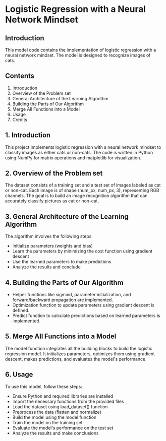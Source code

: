 # Logistic Regression with a Neural Network Mindset

## Introduction
This model code contains the implementation of logistic regression with a neural network mindset. The model is designed to recognize images of cats.

## Contents
1. Introduction
2. Overview of the Problem set
3. General Architecture of the Learning Algorithm
4. Building the Parts of Our Algorithm
5. Merge All Functions into a Model
6. Usage
7. Credits

## 1. Introduction
This project implements logistic regression with a neural network mindset to classify images as either cats or non-cats. The code is written in Python using NumPy for matrix operations and matplotlib for visualization.

## 2. Overview of the Problem set
The dataset consists of a training set and a test set of images labeled as cat or non-cat. Each image is of shape (num_px, num_px, 3), representing RGB channels. The goal is to build an image recognition algorithm that can accurately classify pictures as cat or non-cat.

## 3. General Architecture of the Learning Algorithm
The algorithm involves the following steps:
- Initialize parameters (weights and bias)
- Learn the parameters by minimizing the cost function using gradient descent
- Use the learned parameters to make predictions
- Analyze the results and conclude

## 4. Building the Parts of Our Algorithm
- Helper functions like sigmoid, parameter initialization, and forward/backward propagation are implemented.
- Optimization function to update parameters using gradient descent is defined.
- Predict function to calculate predictions based on learned parameters is implemented.

## 5. Merge All Functions into a Model
The model function integrates all the building blocks to build the logistic regression model. It initializes parameters, optimizes them using gradient descent, makes predictions, and evaluates the model's performance.

## 6. Usage
To use this model, follow these steps:
- Ensure Python and required libraries are installed
- Import the necessary functions from the provided files
- Load the dataset using load_dataset() function
- Preprocess the data (flatten and normalize)
- Build the model using the model function
- Train the model on the training set
- Evaluate the model's performance on the test set
- Analyze the results and make conclusions
